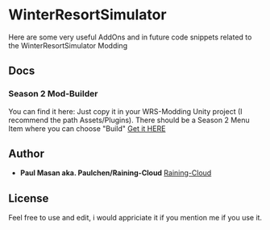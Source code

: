 # WinterResortSimulator

Here are some very useful AddOns and in future code snippets related to the WinterResortSimulator Modding
## Docs
### Season 2 Mod-Builder
You can find it here: 
Just copy it in your WRS-Modding Unity project (I recommend the path Assets/Plugins).
There should be a Season 2 Menu Item where you can choose "Build"
[Get it HERE](../main/Unity/Season2Builder.cs)

## Author

* **Paul Masan aka. Paulchen/Raining-Cloud**  [Raining-Cloud](https://github.com/Raining-Cloud)

## License

Feel free to use and edit, i would appriciate it if you mention me if you use it.
